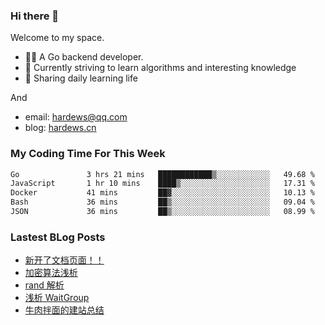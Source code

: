 ### Hi there 👋
Welcome to my space.

- 👨‍🦲 A Go backend developer. 
- 📕 Currently striving to learn algorithms and interesting knowledge
- 💪 Sharing daily learning life

And
- email: hardews@qq.com
- blog: [hardews.cn](hardews.cn)

### My Coding Time For This Week
<!--START_SECTION:waka-->

```txt
Go               3 hrs 21 mins   ████████████▒░░░░░░░░░░░░   49.68 %
JavaScript       1 hr 10 mins    ████▒░░░░░░░░░░░░░░░░░░░░   17.31 %
Docker           41 mins         ██▓░░░░░░░░░░░░░░░░░░░░░░   10.13 %
Bash             36 mins         ██▒░░░░░░░░░░░░░░░░░░░░░░   09.04 %
JSON             36 mins         ██▒░░░░░░░░░░░░░░░░░░░░░░   08.99 %
```

<!--END_SECTION:waka-->

### Lastest BLog Posts
<!-- BLOG-POST-LIST:START -->
- [新开了文档页面！！](https://hardews.cn/docs-introduction)
- [加密算法浅析](https://hardews.cn/encryption-algorithm)
- [rand 解析](https://hardews.cn/2023_go-rand)
- [浅析 WaitGroup](https://hardews.cn/go-waitgroup)
- [牛肉拌面的建站总结](https://hardews.cn/website-set)
<!-- BLOG-POST-LIST:END -->

<!--
**Hardews/Hardews** is a ✨ _special_ ✨ repository because its `README.md` (this file) appears on your GitHub profile.

Here are some ideas to get you started:

- 🔭 I’m currently working on ...
- 🌱 I’m currently learning ...
- 👯 I’m looking to collaborate on ...
- 🤔 I’m looking for help with ...
- 💬 Ask me about ...
- 📫 How to reach me: ...
- 😄 Pronouns: ...
- ⚡ Fun fact: ...
-->
